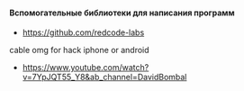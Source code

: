 #### Вспомогательные библиотеки для написания программ

- https://github.com/redcode-labs

cable omg for hack iphone or android

- https://www.youtube.com/watch?v=7YpJQT55_Y8&ab_channel=DavidBombal
